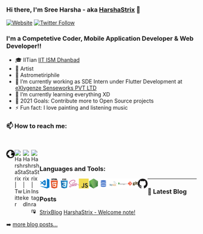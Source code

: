 <!--
**HarshaStrix/HarshaStrix** is a ✨ _special_ ✨ repository because its `README.md` (this file) appears on your GitHub profile.

Here are some ideas to get you started:

- 🔭 I’m currently working on ...
- 🌱 I’m currently learning ...
- 👯 I’m looking to collaborate on ...
- 🤔 I’m looking for help with ...
- 💬 Ask me about ...
- 📫 How to reach me: ...
- 😄 Pronouns: ...
- ⚡ Fun fact: ...
-->
### Hi there, I'm Sree Harsha - aka [HarshaStrix][website] 👋

[![Website](https://img.shields.io/website?label=myfolio-strixblog.com&style=for-the-badge&url=https%3A%2F%2Fcodestackr.com)](https://myfolio-strixblog.web.app/)
[![Twitter Follow](https://img.shields.io/twitter/follow/HarshaStrix?color=1DA1F2&logo=twitter&style=for-the-badge)](https://twitter.com/HarshaStrix)

### I'm a Competetive Coder, Mobile Application Developer & Web Developer!!

- 🎓 IITian [IIT ISM Dhanbad][college] 
- 🎨 Artist
- 🌠 󠀠󠀠Astrometiriphile
- 🔭 I’m currently working as SDE Intern under Flutter Development at [eXlygenze Senseworks PVT LTD][eXlygenze]
- 🌱 I’m currently learning everything XD
- 🥅 2021 Goals: Contribute more to Open Source projects
- ⚡ Fun fact: I love painting and listening music

### 📫 How to reach me:
<br />

[<img align="left" alt="HarshaStrix" width="22px" src="https://raw.githubusercontent.com/iconic/open-iconic/master/svg/globe.svg" />][website]
[<img align="left" alt="HarshaStrix | Twitter" width="22px" src="https://cdn.jsdelivr.net/npm/simple-icons@v3/icons/twitter.svg" />][twitter]
[<img align="left" alt="HarshaStrix | LinkedIn" width="22px" src="https://cdn.jsdelivr.net/npm/simple-icons@v3/icons/linkedin.svg" />][linkedin]
[<img align="left" alt="HarshaStrix | Instagram" width="22px" src="https://cdn.jsdelivr.net/npm/simple-icons@v3/icons/instagram.svg" />][instagram]

<br />

### Languages and Tools:

[<img align="left" alt="Visual Studio Code" width="26px" src="https://raw.githubusercontent.com/github/explore/80688e429a7d4ef2fca1e82350fe8e3517d3494d/topics/visual-studio-code/visual-studio-code.png" />][website]
[<img align="left" alt="HTML5" width="26px" src="https://raw.githubusercontent.com/github/explore/80688e429a7d4ef2fca1e82350fe8e3517d3494d/topics/html/html.png" />][website]
[<img align="left" alt="CSS3" width="26px" src="https://raw.githubusercontent.com/github/explore/80688e429a7d4ef2fca1e82350fe8e3517d3494d/topics/css/css.png" />][website]
[<img align="left" alt="Sass" width="26px" src="https://raw.githubusercontent.com/github/explore/80688e429a7d4ef2fca1e82350fe8e3517d3494d/topics/sass/sass.png" />][website]
[<img align="left" alt="JavaScript" width="26px" src="https://raw.githubusercontent.com/github/explore/80688e429a7d4ef2fca1e82350fe8e3517d3494d/topics/javascript/javascript.png" />][website]
[<img align="left" alt="Node.js" width="26px" src="https://raw.githubusercontent.com/github/explore/80688e429a7d4ef2fca1e82350fe8e3517d3494d/topics/nodejs/nodejs.png" />][website]
[<img align="left" alt="SQL" width="26px" src="https://raw.githubusercontent.com/github/explore/80688e429a7d4ef2fca1e82350fe8e3517d3494d/topics/sql/sql.png" />][website]
[<img align="left" alt="MySQL" width="26px" src="https://raw.githubusercontent.com/github/explore/80688e429a7d4ef2fca1e82350fe8e3517d3494d/topics/mysql/mysql.png" />][website]
[<img align="left" alt="MongoDB" width="26px" src="https://raw.githubusercontent.com/github/explore/80688e429a7d4ef2fca1e82350fe8e3517d3494d/topics/mongodb/mongodb.png" />][website]
[<img align="left" alt="Git" width="26px" src="https://raw.githubusercontent.com/github/explore/80688e429a7d4ef2fca1e82350fe8e3517d3494d/topics/git/git.png" />][website]
[<img align="left" alt="GitHub" width="26px" src="https://raw.githubusercontent.com/github/explore/78df643247d429f6cc873026c0622819ad797942/topics/github/github.png" />][website]


---

### 📕 Latest Blog Posts

<!-- BLOG-POST-LIST:START -->
- [StrixBlog][StrixBlog] [HarshaStrix - Welcome note!](https://harshastrixblog.blogspot.com/2021/07/hello-welcome-to-strixblog-my-personal.html)
<!-- BLOG-POST-LIST:END -->

➡️ [more blog posts...](https://myfolio-strixblog.web.app/blog.html)


[eXlygenze]: https://truleadai.com/
[StrixBlog]: https://myfolio-strixblog.web.app/blog.html
[college]: https://iitism.ac.in/
[website]: https://myfolio-strixblog.web.app/
[course]: http://vsCodeHero.com
[twitter]: https://twitter.com/HarshaStrix
[instagram]: https://www.instagram.com/harsha.strix/
[linkedin]: https://www.linkedin.com/in/sree-harsha-700154171
